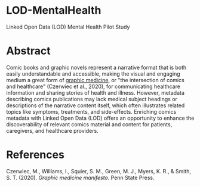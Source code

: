 # LOD-MentalHealth
Linked Open Data (LOD) Mental Health Pilot Study

# Abstract

Comic books and graphic novels represent a narrative format that is both easily understandable and accessible, making the visual and engaging medium a great form of [graphic medicine](https://www.graphicmedicine.org), or "the intersection of comics and healthcare" (Czerwiec et al., 2020), for communicating healthcare information and sharing stories of health and illness. However, metadata describing comics publications may lack medical subject headings or descriptions of the narrative content itself, which often illustrates related topics like symptoms, treatments, and side-effects. Enriching comics metadata with Linked Open Data (LOD) offers an opportunity to enhance the discoverability of relevant comics material and content for patients, caregivers, and healthcare providers.

# References

Czerwiec, M., Williams, I., Squier, S. M., Green, M. J., Myers, K. R., & Smith, S. T. (2020). *Graphic medicine manifesto.* Penn State Press.
